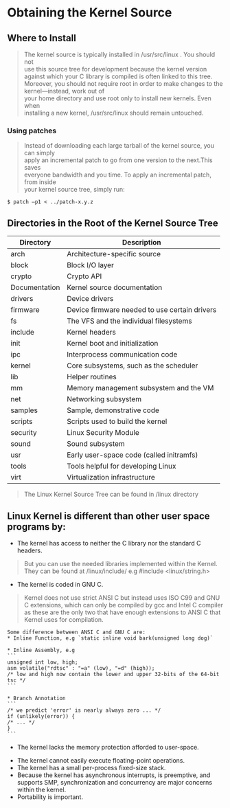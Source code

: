 # Obtaining the Kernel Source                                                     

## Where to Install
> The kernel source is typically installed in /usr/src/linux . You should not      
> use this source tree for development because the kernel version against which 
> your C library is compiled is often linked to this tree. Moreover, you should 
> not require root in order to make changes to the kernel—instead, work out of  
> your home directory and use root only to install new kernels. Even when       
> installing a new kernel, /usr/src/linux should remain untouched.                 
                                                                                   
### Using patches                                                                  
> Instead of downloading each large tarball of the kernel source, you can simply   
> apply an incremental patch to go from one version to the next.This saves      
> everyone bandwidth and you time. To apply an incremental patch, from inside      
> your kernel source tree, simply run:                                          
```                                                                                
$ patch –p1 < ../patch-x.y.z  
```
## Directories in the Root of the Kernel Source Tree

Directory | Description
---------- | ----------
arch | Architecture-specific source
block | Block I/O layer
crypto | Crypto API
Documentation | Kernel source documentation
drivers | Device drivers
firmware | Device firmware needed to use certain drivers
fs | The VFS and the individual filesystems
include | Kernel headers
init | Kernel boot and initialization
ipc | Interprocess communication code
kernel | Core subsystems, such as the scheduler
lib | Helper routines
mm | Memory management subsystem and the VM
net | Networking subsystem
samples | Sample, demonstrative code
scripts | Scripts used to build the kernel
security | Linux Security Module
sound | Sound subsystem
usr | Early user-space code (called initramfs)
tools | Tools helpful for developing Linux
virt | Virtualization infrastructure

> The Linux Kernel Source Tree can be found in /linux directory

## Linux Kernel is different than other user space programs by:
* The kernel has access to neither the C library nor the standard C headers.
> But you can use the needed libraries implemented within the Kernel. They can
be found at /linux/include/
> e.g #include <linux/string.h>
* The kernel is coded in GNU C.
> Kernel does not use strict ANSI C but instead uses ISO C99 and GNU C
> extensions, which can only be compiled by gcc and Intel C compiler as these
> are the only two that have enough extensions to ANSI C that Kernel uses for
> compilation.

    Some difference between ANSI C and GNU C are:
    * Inline Function, e.g `static inline void bark(unsigned long dog)`
    
    * Inline Assembly, e.g
    ```
    unsigned int low, high;
    asm volatile("rdtsc" : "=a" (low), "=d" (high));
    /* low and high now contain the lower and upper 32-bits of the 64-bit tsc */
    ```
    
    * Branch Annotation
    ```
    /* we predict 'error' is nearly always zero ... */
    if (unlikely(error)) {
    /* ... */
    }
    ```
* The kernel lacks the memory protection afforded to user-space.
> 
* The kernel cannot easily execute floating-point operations.
* The kernel has a small per-process fixed-size stack.
* Because the kernel has asynchronous interrupts, is preemptive, and supports SMP, 
synchronization and concurrency are major concerns within the kernel.
* Portability is important.
